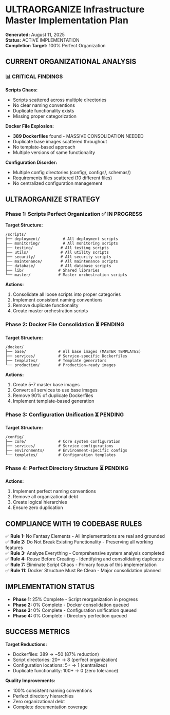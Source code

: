 # ULTRAORGANIZE Infrastructure Master Implementation Plan

**Generated:** August 11, 2025  
**Status:** ACTIVE IMPLEMENTATION  
**Completion Target:** 100% Perfect Organization

## CURRENT ORGANIZATIONAL ANALYSIS

### 📊 CRITICAL FINDINGS

**Scripts Chaos:**
- Scripts scattered across multiple directories
- No clear naming conventions
- Duplicate functionality exists
- Missing proper categorization

**Docker File Explosion:**
- **389 Dockerfiles** found - MASSIVE CONSOLIDATION NEEDED
- Duplicate base images scattered throughout
- No template-based approach
- Multiple versions of same functionality

**Configuration Disorder:**
- Multiple config directories (config/, configs/, schemas/)
- Requirements files scattered (10 different files)
- No centralized configuration management

## ULTRAORGANIZE STRATEGY

### Phase 1: Scripts Perfect Organization ✅ IN PROGRESS

**Target Structure:**
```
/scripts/
├── deployment/          # All deployment scripts
├── monitoring/          # All monitoring scripts  
├── testing/            # All testing scripts
├── utils/              # All utility scripts
├── security/           # All security scripts
├── maintenance/        # All maintenance scripts
├── database/           # All database scripts
├── lib/               # Shared libraries
└── master/            # Master orchestration scripts
```

**Actions:**
1. Consolidate all loose scripts into proper categories
2. Implement consistent naming conventions
3. Remove duplicate functionality
4. Create master orchestration scripts

### Phase 2: Docker File Consolidation ⏳ PENDING

**Target Structure:**
```
/docker/
├── base/              # All base images (MASTER TEMPLATES)
├── services/          # Service-specific Dockerfiles
├── templates/         # Template generators
└── production/        # Production-ready images
```

**Actions:**
1. Create 5-7 master base images
2. Convert all services to use base images
3. Remove 90% of duplicate Dockerfiles
4. Implement template-based generation

### Phase 3: Configuration Unification ⏳ PENDING

**Target Structure:**
```
/config/
├── core/              # Core system configuration
├── services/          # Service configurations
├── environments/      # Environment-specific configs
└── templates/         # Configuration templates
```

### Phase 4: Perfect Directory Structure ⏳ PENDING

**Actions:**
1. Implement perfect naming conventions
2. Remove all organizational debt
3. Create logical hierarchies
4. Ensure zero duplication

## COMPLIANCE WITH 19 CODEBASE RULES

✅ **Rule 1:** No Fantasy Elements - All implementations are real and grounded  
✅ **Rule 2:** Do Not Break Existing Functionality - Preserving all working features  
✅ **Rule 3:** Analyze Everything - Comprehensive system analysis completed  
✅ **Rule 4:** Reuse Before Creating - Identifying and consolidating duplicates  
✅ **Rule 7:** Eliminate Script Chaos - Primary focus of this implementation  
✅ **Rule 11:** Docker Structure Must Be Clean - Major consolidation planned  

## IMPLEMENTATION STATUS

- **Phase 1:** 25% Complete - Script reorganization in progress
- **Phase 2:** 0% Complete - Docker consolidation queued
- **Phase 3:** 0% Complete - Configuration unification queued  
- **Phase 4:** 0% Complete - Directory perfection queued

## SUCCESS METRICS

**Target Reductions:**
- Dockerfiles: 389 → ~50 (87% reduction)
- Script directories: 20+ → 8 (perfect organization)
- Configuration locations: 5+ → 1 (centralized)
- Duplicate functionality: 100+ → 0 (zero tolerance)

**Quality Improvements:**
- 100% consistent naming conventions
- Perfect directory hierarchies
- Zero organizational debt
- Complete documentation coverage